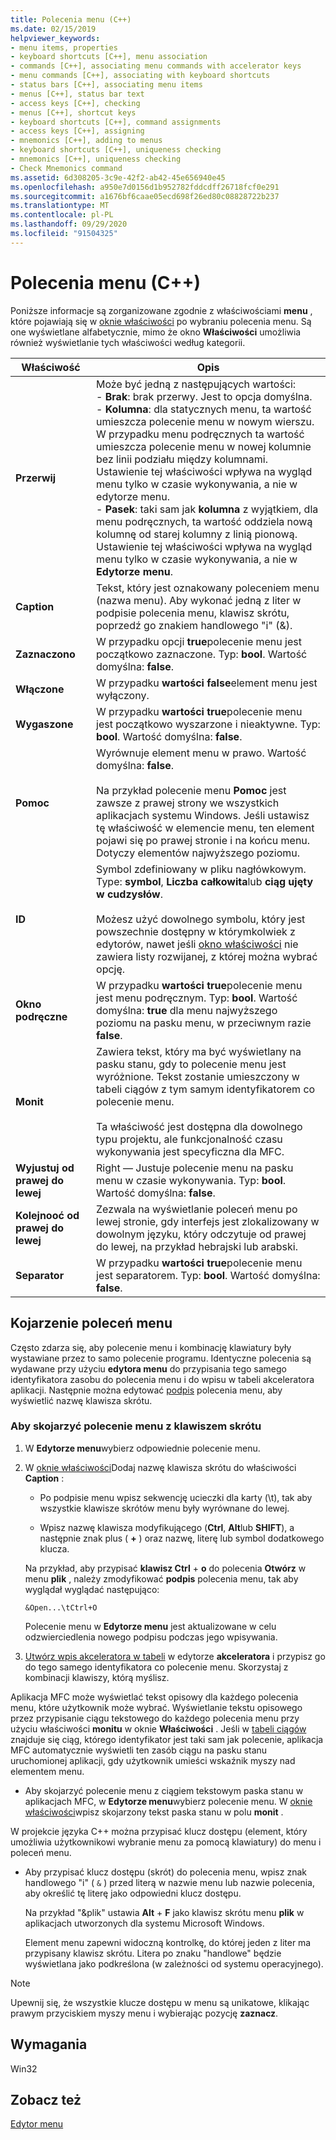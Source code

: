 ```yaml
---
title: Polecenia menu (C++)
ms.date: 02/15/2019
helpviewer_keywords:
- menu items, properties
- keyboard shortcuts [C++], menu association
- commands [C++], associating menu commands with accelerator keys
- menu commands [C++], associating with keyboard shortcuts
- status bars [C++], associating menu items
- menus [C++], status bar text
- access keys [C++], checking
- menus [C++], shortcut keys
- keyboard shortcuts [C++], command assignments
- access keys [C++], assigning
- mnemonics [C++], adding to menus
- keyboard shortcuts [C++], uniqueness checking
- mnemonics [C++], uniqueness checking
- Check Mnemonics command
ms.assetid: 6d308205-3c9e-42f2-ab42-45e656940e45
ms.openlocfilehash: a950e7d0156d1b952782fddcdff26718fcf0e291
ms.sourcegitcommit: a1676bf6caae05ecd698f26ed80c08828722b237
ms.translationtype: MT
ms.contentlocale: pl-PL
ms.lasthandoff: 09/29/2020
ms.locfileid: "91504325"
---
```

# <a name="menu-commands-c"></a>Polecenia menu (C++)

Poniższe informacje są zorganizowane zgodnie z właściwościami **menu** , które pojawiają się w [oknie właściwości](/visualstudio/ide/reference/properties-window) po wybraniu polecenia menu. Są one wyświetlane alfabetycznie, mimo że okno **Właściwości** umożliwia również wyświetlanie tych właściwości według kategorii.

|Właściwość|Opis|
|--------------|-----------------|
|**Przerwij**|Może być jedną z następujących wartości:<br/>  - **Brak**: brak przerwy. Jest to opcja domyślna.<br/>  - **Kolumna**: dla statycznych menu, ta wartość umieszcza polecenie menu w nowym wierszu.<br/>      W przypadku menu podręcznych ta wartość umieszcza polecenie menu w nowej kolumnie bez linii podziału między kolumnami.<br/>      Ustawienie tej właściwości wpływa na wygląd menu tylko w czasie wykonywania, a nie w edytorze menu.<br />   - **Pasek**: taki sam jak **kolumna** z wyjątkiem, dla menu podręcznych, ta wartość oddziela nową kolumnę od starej kolumny z linią pionową.<br/>      Ustawienie tej właściwości wpływa na wygląd menu tylko w czasie wykonywania, a nie w **Edytorze menu**.|
|**Caption**|Tekst, który jest oznakowany poleceniem menu (nazwa menu). Aby wykonać jedną z liter w podpisie polecenia menu, klawisz skrótu, poprzedź go znakiem handlowego "i" (&).|
|**Zaznaczono**|W przypadku opcji **true**polecenie menu jest początkowo zaznaczone. Typ: **bool**. Wartość domyślna: **false**.|
|**Włączone**|W przypadku **wartości false**element menu jest wyłączony.|
|**Wygaszone**|W przypadku **wartości true**polecenie menu jest początkowo wyszarzone i nieaktywne. Typ: **bool**. Wartość domyślna: **false**.|
|**Pomoc**|Wyrównuje element menu w prawo. Wartość domyślna: **false**.<br/><br/>Na przykład polecenie menu **Pomoc** jest zawsze z prawej strony we wszystkich aplikacjach systemu Windows. Jeśli ustawisz tę właściwość w elemencie menu, ten element pojawi się po prawej stronie i na końcu menu. Dotyczy elementów najwyższego poziomu.|
|**ID**|Symbol zdefiniowany w pliku nagłówkowym. Type: **symbol**, **Liczba całkowita**lub **ciąg ujęty w cudzysłów**.<br/><br/>Możesz użyć dowolnego symbolu, który jest powszechnie dostępny w którymkolwiek z edytorów, nawet jeśli [okno właściwości](/visualstudio/ide/reference/properties-window) nie zawiera listy rozwijanej, z której można wybrać opcję.|
|**Okno podręczne**|W przypadku **wartości true**polecenie menu jest menu podręcznym. Typ: **bool**. Wartość domyślna: **true** dla menu najwyższego poziomu na pasku menu, w przeciwnym razie **false**.|
|**Monit**|Zawiera tekst, który ma być wyświetlany na pasku stanu, gdy to polecenie menu jest wyróżnione. Tekst zostanie umieszczony w tabeli ciągów z tym samym identyfikatorem co polecenie menu.<br/><br/>Ta właściwość jest dostępna dla dowolnego typu projektu, ale funkcjonalność czasu wykonywania jest specyficzna dla MFC.|
|**Wyjustuj od prawej do lewej**|Right — Justuje polecenie menu na pasku menu w czasie wykonywania. Typ: **bool**. Wartość domyślna: **false**.|
|**Kolejnooć od prawej do lewej**|Zezwala na wyświetlanie poleceń menu po lewej stronie, gdy interfejs jest zlokalizowany w dowolnym języku, który odczytuje od prawej do lewej, na przykład hebrajski lub arabski.|
|**Separator**|W przypadku **wartości true**polecenie menu jest separatorem. Typ: **bool**. Wartość domyślna: **false**.|

## <a name="associate-menu-commands"></a>Kojarzenie poleceń menu

Często zdarza się, aby polecenie menu i kombinację klawiatury były wystawiane przez to samo polecenie programu. Identyczne polecenia są wydawane przy użyciu **edytora menu** do przypisania tego samego identyfikatora zasobu do polecenia menu i do wpisu w tabeli akceleratora aplikacji. Następnie można edytować [podpis](../windows/menu-command-properties.md) polecenia menu, aby wyświetlić nazwę klawisza skrótu.

### <a name="to-associate-a-menu-command-with-an-accelerator-key"></a>Aby skojarzyć polecenie menu z klawiszem skrótu

1. W **Edytorze menu**wybierz odpowiednie polecenie menu.

1. W [oknie właściwości](/visualstudio/ide/reference/properties-window)Dodaj nazwę klawisza skrótu do właściwości **Caption** :

   - Po podpisie menu wpisz sekwencję ucieczki dla karty (\t), tak aby wszystkie klawisze skrótów menu były wyrównane do lewej.

   - Wpisz nazwę klawisza modyfikującego (**Ctrl**, **Alt**lub **SHIFT**), a następnie znak plus ( **+** ) oraz nazwę, literę lub symbol dodatkowego klucza.

   Na przykład, aby przypisać **klawisz Ctrl** + **o** do polecenia **Otwórz** w menu **plik** , należy zmodyfikować **podpis** polecenia menu, tak aby wyglądał wyglądać następująco:

   ```
   &Open...\tCtrl+O
   ```

   Polecenie menu w **Edytorze menu** jest aktualizowane w celu odzwierciedlenia nowego podpisu podczas jego wpisywania.

1. [Utwórz wpis akceleratora w tabeli](./accelerator-editor.md) w edytorze **akceleratora** i przypisz go do tego samego identyfikatora co polecenie menu. Skorzystaj z kombinacji klawiszy, którą myślisz.

Aplikacja MFC może wyświetlać tekst opisowy dla każdego polecenia menu, które użytkownik może wybrać. Wyświetlanie tekstu opisowego przez przypisanie ciągu tekstowego do każdego polecenia menu przy użyciu właściwości **monitu** w oknie **Właściwości** . Jeśli w [tabeli ciągów](../windows/string-editor.md) znajduje się ciąg, którego identyfikator jest taki sam jak polecenie, aplikacja MFC automatycznie wyświetli ten zasób ciągu na pasku stanu uruchomionej aplikacji, gdy użytkownik umieści wskaźnik myszy nad elementem menu.

- Aby skojarzyć polecenie menu z ciągiem tekstowym paska stanu w aplikacjach MFC, w **Edytorze menu**wybierz polecenie menu. W [oknie właściwości](/visualstudio/ide/reference/properties-window)wpisz skojarzony tekst paska stanu w polu **monit** .

W projekcie języka C++ można przypisać klucz dostępu (element, który umożliwia użytkownikowi wybranie menu za pomocą klawiatury) do menu i poleceń menu.

- Aby przypisać klucz dostępu (skrót) do polecenia menu, wpisz znak handlowego "i" ( `&` ) przed literą w nazwie menu lub nazwie polecenia, aby określić tę literę jako odpowiedni klucz dostępu.

   Na przykład "&plik" ustawia **Alt** + **F** jako klawisz skrótu menu **plik** w aplikacjach utworzonych dla systemu Microsoft Windows.

   Element menu zapewni widoczną kontrolkę, do której jeden z liter ma przypisany klawisz skrótu. Litera po znaku "handlowe" będzie wyświetlana jako podkreślona (w zależności od systemu operacyjnego).

> [!NOTE]
> Upewnij się, że wszystkie klucze dostępu w menu są unikatowe, klikając prawym przyciskiem myszy menu i wybierając pozycję **zaznacz**.

## <a name="requirements"></a>Wymagania

Win32

## <a name="see-also"></a>Zobacz też

[Edytor menu](../windows/menu-editor.md)

<!--
[Strings (ATL/MFC)](../atl-mfc-shared/strings-atl-mfc.md)<br/>-->
